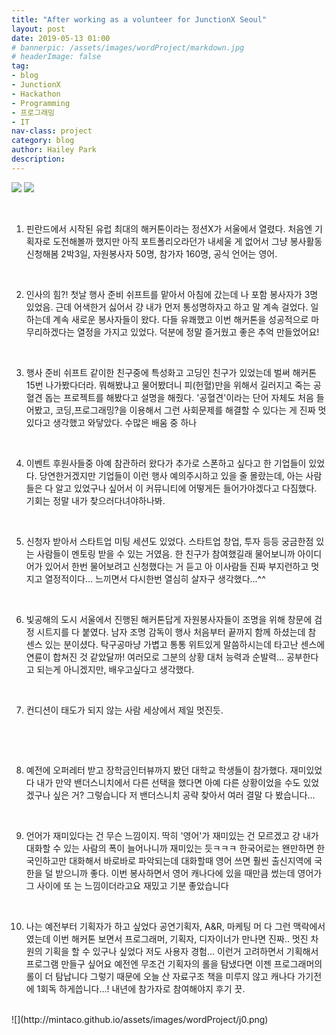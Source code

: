 ```yaml
---
title: "After working as a volunteer for JunctionX Seoul"
layout: post
date: 2019-05-13 01:00
# bannerpic: /assets/images/wordProject/markdown.jpg
# headerImage: false
tag:
- blog
- JunctionX
- Hackathon
- Programming
- 프로그래밍
- IT
nav-class: project
category: blog
author: Hailey Park
description:
---
```


![](http://mintaco.github.io/assets/images/wordProject/j1.jpeg)
![](http://mintaco.github.io/assets/images/wordProject/j2.jpeg)

<br>
<ol>
<li>핀란드에서 시작된 유럽 최대의 해커톤이라는 정션X가 서울에서 열렸다. 처음엔 기획자로 도전해볼까 했지만 아직 포트폴리오라던가 내세울 게 없어서 그냥 봉사활동 신청해봄 2박3일, 자원봉사자 50명, 참가자 160명, 공식 언어는 영어.</li>

​

<li>인사의 힘?! 첫날 행사 준비 쉬프트를 맡아서 아침에 갔는데 나 포함 봉사자가 3명 있었음. 근데 어색한거 싫어서 걍 내가 먼저 통성명하자고 하고 말 계속 걸었다. 일하는데 계속 새로운 봉사자들이 왔다. 다들 유쾌했고 이번 해커톤을 성공적으로 마무리하겠다는 열정을 가지고 있었다. 덕분에 정말 즐거웠고 좋은 추억 만들었어요! </li>

​

<li>행사 준비 쉬프트 같이한 친구중에 특성화고 고딩인 친구가 있었는데 벌써 해커톤 15번 나가봤다더라. 뭐해봤냐고 물어봤더니 피(헌혈)만을 위해서 길러지고 죽는 공혈견 돕는 프로젝트를 해봤다고 설명을 해줬다. '공혈견'이라는 단어 자체도 처음 들어봤고, 코딩,프로그래밍?을 이용해서 그런 사회문제를 해결할 수 있다는 게 진짜 멋있다고 생각했고 와닿았다. 수많은 배움 중 하나 </li>

​

<li> 이벤트 후원사들중 아예 참관하러 왔다가 추가로 스폰하고 싶다고 한 기업들이 있었다. 당연한거겠지만 기업들이 이런 행사 예의주시하고 있을 줄 몰랐는데, 아는 사람들은 다 알고 있었구나 싶어서 이 커뮤니티에 어떻게든 들어가야겠다고 다짐했다. 기회는 정말 내가 찾으러다녀야하나봐.</li>

​

<li>신청자 받아서 스타트업 미팅 세션도 있었다. 스타트업 창업, 투자 등등 궁금한점 있는 사람들이 멘토링 받을 수 있는 거였음. 한 친구가 참여했길래 물어보니까 아이디어가 있어서 한번 물어보려고 신청했다는 거 듣고 아 이사람들 진짜 부지런하고 멋지고 열정적이다... 느끼면서 다시한번 열심히 살자구 생각했다...^^ </li>

​

<li> 빛공해의 도시 서울에서 진행된 해커톤답게 자원봉사자들이 조명을 위해 창문에 검정 시트지를 다 붙였다. 남자 조명 감독이 행사 처음부터 끝까지 함께 하셨는데 참 센스 있는 분이셨다. 탁구공마냥 가볍고 통통 위트있게 말씀하시는데 타고난 센스에 연륜이 합쳐진 것 같았달까! 여러모로 그분의 상황 대처 능력과 순발력... 공부한다고 되는게 아니겠지만, 배우고싶다고 생각했다. </li>

​

<li>컨디션이 태도가 되지 않는 사람 세상에서 제일 멋진듯. </li>

​

​

<li> 예전에 오퍼레터 받고 장학금인터뷰까지 봤던 대학교 학생들이 참가했다. 재미있었다 내가 만약 밴더스니치에서 다른 선택을 했다면 아예 다른 상황이었을 수도 있었겠구나 싶은 거? 그렇습니다 저 밴더스니치 공략 찾아서 여러 결말 다 봤습니다... </li>

​

<li> 언어가 재미있다는 건 무슨 느낌이지. 딱히 '영어'가 재미있는 건 모르겠고 걍 내가 대화할 수 있는 사람의 폭이 늘어나니까 재미있는 듯ㅋㅋㅋ 한국어로는 왠만하면 한국인하고만 대화해서 바로바로 파악되는데 대화할때 영어 쓰면 훨씬 출신지역에 국한을 덜 받으니까 좋다. 이번 봉사하면서 영어 캐나다에 있을 때만큼 썼는데 영어가 그 사이에 또 는 느낌이더라고요 재밌고 기분 좋았습니다 </li>

​

<li> 나는 예전부터 기획자가 하고 싶었다 공연기획자, A&R, 마케팅 머 다 그런 맥락에서였는데 이번 해커톤 보면서 프로그래머, 기획자, 디자이너가 만나면 진짜.. 멋진 차원의 기획을 할 수 있구나 싶었다 저도 사용자 경험... 이런거 고려하면서 기획해서 프로그램 만들구 싶어요 예전엔 무조건 기획자의 롤을 탐냈다면 이젠 프로그래머의 롤이 더 탐납니다 그렇기 때문에 오늘 산 자료구조 책을 미루지 않고 캐나다 가기전에 1회독 하게씁니다...! 내년에 참가자로 참여해야지 후기 끗. </li>

</ol>

<br>
![](http://mintaco.github.io/assets/images/wordProject/j0.png)

